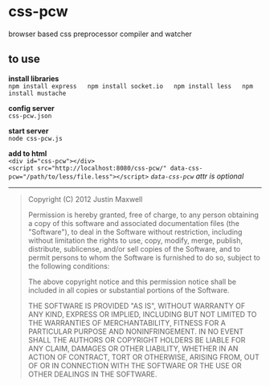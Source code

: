# css-pcw
browser based css preprocessor compiler and watcher

## to use
**install libraries**  
`npm install express  
npm install socket.io  
npm install less  
npm install mustache`  

**config server**  
`css-pcw.json`

**start server**  
`node css-pcw.js`  

**add to html**  
`<div id="css-pcw"></div>`  
`<script src="http://localhost:8080/css-pcw/" data-css-pcw="/path/to/less/file.less"></script>`
*`data-css-pcw` attr is optional*

----------


> Copyright (C) 2012 Justin Maxwell
> 
> Permission is hereby granted, free of charge, to any person obtaining a copy of this software and associated documentation files (the "Software"), to deal in the Software without restriction, including without limitation the rights to use, copy, modify, merge, publish, distribute, sublicense, and/or sell copies of the Software, and to permit persons to whom the Software is furnished to do so, subject to the following conditions:
> 
> The above copyright notice and this permission notice shall be included in all copies or substantial portions of the Software.
> 
> THE SOFTWARE IS PROVIDED "AS IS", WITHOUT WARRANTY OF ANY KIND, EXPRESS OR IMPLIED, INCLUDING BUT NOT LIMITED TO THE WARRANTIES OF MERCHANTABILITY, FITNESS FOR A PARTICULAR PURPOSE AND NONINFRINGEMENT. IN NO EVENT SHALL THE AUTHORS OR COPYRIGHT HOLDERS BE LIABLE FOR ANY CLAIM, DAMAGES OR OTHER LIABILITY, WHETHER IN AN ACTION OF CONTRACT, TORT OR OTHERWISE, ARISING FROM, OUT OF OR IN CONNECTION WITH THE SOFTWARE OR THE USE OR OTHER DEALINGS IN THE SOFTWARE.